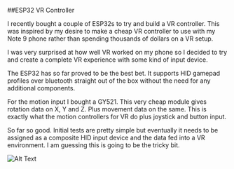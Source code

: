 ##ESP32 VR Controller

I recently bought a couple of ESP32s to try and build a VR controller. This was inspired by my desire to make a cheap VR controller to use with my Note 9 phone rather than spending thousands of dollars on a VR setup.

I was very surprised at how well VR worked on my phone so I decided to try and create a complete VR experience with some kind of input device.

The ESP32 has so far proved to be the best bet. It supports HID gamepad profiles over bluetooth straight out of the box without the need for any additional components.

For the motion input I bought a GY521. This very cheap module gives rotation data on X, Y and Z. Plus movement data on the same. This is exactly what the motion controllers for VR do plus joystick and button input.

So far so good. Initial tests are pretty simple but eventually it needs to be assigned as a composite HID input device and the data fed into a VR environment. I am guessing this is going to be the tricky bit.

![Alt Text](https://i.imgur.com/7kagkAy.jpeg)
